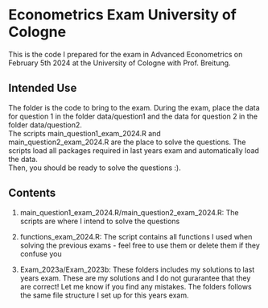 # Econometrics Exam University of Cologne
This is the code I prepared for the exam in Advanced Econometrics on February 5th
2024 at the University of Cologne with Prof. Breitung.

## Intended Use

The folder is the code to bring to the exam. During the exam, place the data for 
question 1 in the folder data/question1 and the data for question 2 in the folder
data/question2. \
The scripts main_question1_exam_2024.R and main_question2_exam_2024.R are the place
to solve the questions. The scripts load all packages required in last years exam
and automatically load the data. \
Then, you should be ready to solve the questions :). 

## Contents

1. main_question1_exam_2024.R/main_question2_exam_2024.R: The scripts are where 
I intend to solve the questions

2. functions_exam_2024.R: The script contains all functions I used when solving the 
previous exams - feel free to use them or delete them if they confuse you

3. Exam_2023a/Exam_2023b: These folders includes my solutions to last years exam. 
These are my solutions and I do not gurarantee that they are correct! Let me
know if you find any mistakes. The folders follows the same file structure I set up 
for this years exam. 


